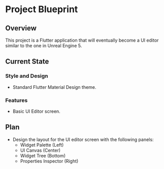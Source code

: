 # Project Blueprint

## Overview

This project is a Flutter application that will eventually become a UI editor similar to the one in Unreal Engine 5.

## Current State

### Style and Design

*   Standard Flutter Material Design theme.

### Features

*   Basic UI Editor screen.

## Plan

*   Design the layout for the UI editor screen with the following panels:
    *   Widget Palette (Left)
    *   UI Canvas (Center)
    *   Widget Tree (Bottom)
    *   Properties Inspector (Right)
